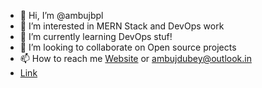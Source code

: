 - 👋 Hi, I’m @ambujbpl
- 👀 I’m interested in MERN Stack and DevOps work
- 🌱 I’m currently learning DevOps stuf!
- 💞️ I’m looking to collaborate on Open source projects
- 📫 How to reach me [Website](https://ambujbpl.github.io) or ambujdubey@outlook.in
- [Link](https://docs.google.com/document/d/1RDn1Buh1QNahugTx_NfXMBmvJJlaNCzUiHl-2yWuunk/edit#) 
<!---
ambujbpl/ambujbpl is a ✨ special ✨ repository because its `README.md` (this file) appears on your GitHub profile.
You can click the Preview link to take a look at your changes.
--->
